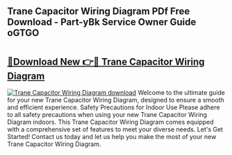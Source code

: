 ## Trane Capacitor Wiring Diagram PDf Free Download - Part-yBk Service Owner Guide oGTGO

# <h2><a href="http://dfolkc.blite.top/?on=Trane+Capacitor+Wiring+Diagram">🔗Download New 👉🔴 Trane Capacitor Wiring Diagram</a></h2>

[![Trane Capacitor Wiring Diagram download](https://i.imgur.com/lujVjoI.png)](http://dfolkc.blite.top/?on=Trane+Capacitor+Wiring+Diagram)
Welcome to the ultimate guide for your new Trane Capacitor Wiring Diagram, designed to ensure a smooth and efficient experience. Safety Precautions for Indoor Use Please adhere to all safety precautions when using your new Trane Capacitor Wiring Diagram indoors. This Trane Capacitor Wiring Diagram comes equipped with a comprehensive set of features to meet your diverse needs. Let's Get Started! Contact us today and let us help you make the most of your new Trane Capacitor Wiring Diagram.
